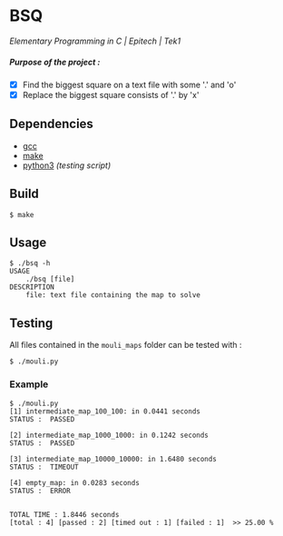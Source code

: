 # BSQ
*Elementary Programming in C | Epitech | Tek1*

##### Purpose of the project :
- [x] Find the biggest square on a text file with some '.' and 'o'
- [x] Replace the biggest square consists of '.' by 'x'

## Dependencies
- [gcc](https://gcc.gnu.org)
- [make](https://www.gnu.org/software/make/)
- [python3](https://www.python.org) *(testing script)*

## Build
```
$ make
```

## Usage
```
$ ./bsq -h
USAGE
	./bsq [file]
DESCRIPTION
	file: text file containing the map to solve
```

## Testing
All files contained in the `mouli_maps` folder can be tested with :
```
$ ./mouli.py
```

### Example
```
$ ./mouli.py
[1] intermediate_map_100_100: in 0.0441 seconds
STATUS :  PASSED

[2] intermediate_map_1000_1000: in 0.1242 seconds
STATUS :  PASSED

[3] intermediate_map_10000_10000: in 1.6480 seconds
STATUS :  TIMEOUT

[4] empty_map: in 0.0283 seconds
STATUS :  ERROR


TOTAL TIME : 1.8446 seconds
[total : 4] [passed : 2] [timed out : 1] [failed : 1]  >> 25.00 %
```
